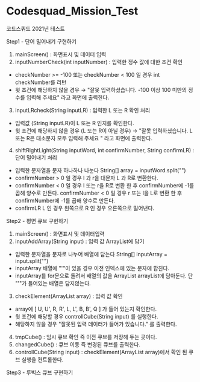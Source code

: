 # Codesquad_Mission_Test
코드스쿼드 2021년 테스트

Step1 - 단어 밀어내기 구현하기 
1. mainScreen() : 화면표시 및 데이터 입력
2. inputNumberCheck(int inputNumber) : 입력한 정수 값에 대한 조건 확인 
  * checkNumber >= -100 또는 checkNumber < 100 일 경우 int checkNumber를 리턴 
  * 윗 조건에 해당하지 않을 경우 
   → "잘못 입력하셨습니다. -100 이상 100 미만의 정수를 입력해 주세요" 라고 화면에 출력한다. 
3. inputLRcheck(String inputLR) : 입력한 L 또는 R 확인 처리
  * 입력값 (String inputLR)이 L 또는 R 인지를 확인한다.
  * 윗 조건에 해당하지 않을 경우 (L 또는 R이 아닐 경우)
   → "잘못 입력하셨습니다. L 또는 R은 대소문자 모두 입력해 주세요 " 라고 화면에 출력한다. 
4. shiftRightLight(String inputWord, int confirmNumber, String confirmLR) : 단어 밀어내기 처리
  * 입력한 문자열을 문자 하나하나 나눈다 String[] array = inputWord.split("")
  * confirmNumber > 0 일 경우 l 과 r을 대문자 L 과 R로 변환한다.
  * confirmNumber < 0 일 경우 l 또는 r을 R로 변환 한 후 confirmNumber에 -1를 곱해 양수로 만든다.
    confirmNumber < 0 일 경우 r 또는 l을 L로 변환 한 후 confirmNumber에 -1를 곱해 양수로 만든다.
  * confirmLR L 인 경우 왼쪽으로 R 인 경우 오른쪽으로 밀어낸다.

Step2 - 평면 큐브 구현하기
1. mainScreen() : 화면표시 및 데이터입력
2. inputAddArray(String input) : 입력 값 ArrayList에 담기
 * 입력한 문자열을 문자로 나누어 배열에 담는다 String[] inputArray = input.split("")
 * inputArray 배열에 "'"이 있을 경우 이전 인덱스에 있는 문자에 합친다.
 * inputArray를 for문으로 돌려서 배열의 값을 ArrayList<String> arrayList에 담아둔다. 단 "'"가 들어있는 배열은 담지않는다.
3. checkElement(ArrayList<String> array) : 입력 값 확인
 * array에 [ U, U', R, R', L, L', B, B', Q ] 가 들어 있는지 확인한다.
 * 윗 조건에 해당할 경우 controllCube(String input) 를 실행한다.
 * 해당하지 않을 경우 "잘못된 입력 데이터가 들어가 있습니다." 를 출력한다.
4. tmpCube() : 임시 큐브 확인 즉 이전 큐브를 저장해 두는 곳이다.
5. changedCube() : 큐브 이동 즉 변경된 큐브를 출력한다.
6. controllCube(String input) : checkElement(ArrayList<String> array)에서 확인 된 큐브 실행을 컨트롤한다.  
 
Step3 - 루빅스 큐브 구현하기

